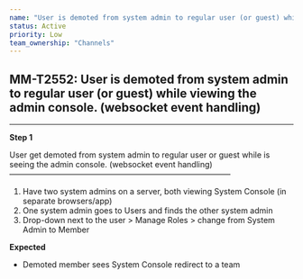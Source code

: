 ```yaml
---
name: "User is demoted from system admin to regular user (or guest) while viewing the admin console. (websocket event handling)"
status: Active
priority: Low
team_ownership: "Channels"
---
```


## MM-T2552: User is demoted from system admin to regular user (or guest) while viewing the admin console. (websocket event handling)

---

**Step 1**

User get demoted from system admin to regular user or guest while is seeing the admin console. (websocket event handling)\
————————————————————————————

1. Have two system admins on a server, both viewing System Console (in separate browsers/app)
2. One system admin goes to Users and finds the other system admin
3. Drop-down next to the user > Manage Roles > change from System Admin to Member

**Expected**

- Demoted member sees System Console redirect to a team
